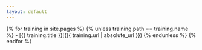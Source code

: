 ```yaml
---
layout: default
---
```


{% for training in site.pages %}
  {% unless training.path == training.name %}
    - [{{ training.title }}]({{ training.url | absolute_url }})
  {% endunless %}
{% endfor %}
